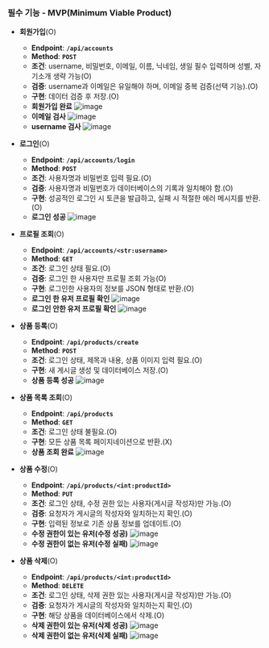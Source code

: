 ### **필수 기능 - MVP(Minimum Viable Product)**

- **회원가입**(O)
    - **Endpoint**: **`/api/accounts`**
    - **Method**: **`POST`**
    - **조건**: username, 비밀번호, 이메일, 이름, 닉네임, 생일 필수 입력하며 성별, 자기소개 생략 가능(O)
    - **검증**: username과 이메일은 유일해야 하며, 이메일 중복 검증(선택 기능).(O)
    - **구현**: 데이터 검증 후 저장.(O)
    - **회원가입 완료**
    ![image](https://github.com/MINKYU-JANG/spartamarket_DRF/assets/159976157/feedefcc-ab6b-42a6-9d03-464cf35e9297)
    - **이메일 검사**
    ![image](https://github.com/MINKYU-JANG/spartamarket_DRF/assets/159976157/c76f3a3c-208c-4f0f-871d-86ca992a035e)
    - **username 검사**
    ![image](https://github.com/MINKYU-JANG/spartamarket_DRF/assets/159976157/2e3b19cf-a7d6-4669-bad5-662d1331cb70)

- **로그인**(O)
    - **Endpoint**: **`/api/accounts/login`**
    - **Method**: **`POST`**
    - **조건**: 사용자명과 비밀번호 입력 필요.(O)
    - **검증**: 사용자명과 비밀번호가 데이터베이스의 기록과 일치해야 함.(O)
    - **구현**: 성공적인 로그인 시 토큰을 발급하고, 실패 시 적절한 에러 메시지를 반환.(O)
    - **로그인 성공**
    ![image](https://github.com/MINKYU-JANG/spartamarket_DRF/assets/159976157/dd22ac03-206d-42d1-a3ea-7e3c16dfd537)

- **프로필 조회**(O)
    - **Endpoint**: **`/api/accounts/<str:username>`**
    - **Method**: **`GET`**
    - **조건**: 로그인 상태 필요.(O)
    - **검증**: 로그인 한 사용자만 프로필 조회 가능(O)
    - **구현**: 로그인한 사용자의 정보를 JSON 형태로 반환.(O)
    - **로그인 한 유저 프로필 확인**
    ![image](https://github.com/MINKYU-JANG/spartamarket_DRF/assets/159976157/39e6c350-60f7-4179-ab8f-f8939153faea)
    - **로그인 안한 유저 프로필 확인**
    ![image](https://github.com/MINKYU-JANG/spartamarket_DRF/assets/159976157/c34d459a-8e59-4fc1-8cd4-856acb8667e7)
    
- **상품 등록**(O)
    - **Endpoint**: **`/api/products/create`**
    - **Method**: **`POST`**
    - **조건**: 로그인 상태, 제목과 내용, 상품 이미지 입력 필요.(O)
    - **구현**: 새 게시글 생성 및 데이터베이스 저장.(O)
    - **상품 등록 성공**
    ![image](https://github.com/MINKYU-JANG/spartamarket_DRF/assets/159976157/28e0df40-a1d2-4193-a779-fe589de6dd08)

- **상품 목록 조회**(O)
    - **Endpoint**: **`/api/products`**
    - **Method**: **`GET`**
    - **조건**: 로그인 상태 불필요.(O)
    - **구현**: 모든 상품 목록 페이지네이션으로 반환.(X)
    - **상품 조회 완료**
    ![image](https://github.com/MINKYU-JANG/spartamarket_DRF/assets/159976157/6c44b135-5947-4517-9d94-e477e645657c)


- **상품 수정**(O)
    - **Endpoint**: **`/api/products/<int:productId>`**
    - **Method**: **`PUT`**
    - **조건**: 로그인 상태, 수정 권한 있는 사용자(게시글 작성자)만 가능.(O)
    - **검증**: 요청자가 게시글의 작성자와 일치하는지 확인.(O)
    - **구현**: 입력된 정보로 기존 상품 정보를 업데이트.(O)
    - **수정 권한이 있는 유저(수정 성공)**
    ![image](https://github.com/MINKYU-JANG/spartamarket_DRF/assets/159976157/86059dee-4f5f-4910-8e56-4c7ab2655717)
    - **수정 권한이 없는 유저(수정 실패)**
    ![image](https://github.com/MINKYU-JANG/spartamarket_DRF/assets/159976157/9381fe73-8939-4f50-9adc-3bb3ba2441fd)

- **상품 삭제**(O)
    - **Endpoint**: **`/api/products/<int:productId>`**
    - **Method**: **`DELETE`**
    - **조건**: 로그인 상태, 삭제 권한 있는 사용자(게시글 작성자)만 가능.(O)
    - **검증**: 요청자가 게시글의 작성자와 일치하는지 확인.(O)
    - **구현**: 해당 상품을 데이터베이스에서 삭제.(O)
    - **삭제 권한이 있는 유저(삭제 성공)**
    ![image](https://github.com/MINKYU-JANG/spartamarket_DRF/assets/159976157/db5cd494-1f03-41aa-91ad-0778da396f0a)
    - **삭제 권한이 없는 유저(삭제 실패)**
    ![image](https://github.com/MINKYU-JANG/spartamarket_DRF/assets/159976157/c5006aae-ac90-40a4-8dfb-65ee76d42006)


